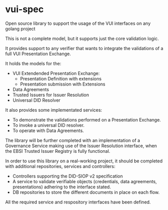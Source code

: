 # vui-spec

Open source library to support the usage of the VUI interfaces on any golang project

This is not a complete model, but it supports just the core validation logic.

It provides support to any verifier that wants to integrate the validations of a full VUI Presentation Exchange.

It holds the models for the:

- VUI Extendended Presentation Exchange:
  - Presentation Definition with extensions
  - Presentation submission with Extensions
- Data Agreements
- Trusted Issuers for Issuer Resolution
- Universal DID Resolver

It also provides some implementated services:

- To demonstrate the validations performed on a Presentation Exchange.
- To invoke a universal DID resolver.
- To operate with Data Agreements.

The library will be further completed with an implementation of a Governance Service making use of the Issuer Resolution interface, when the EBSI Trusted Issuer Registry is fully functional.

In order to use this library on a real-working project, it should be completed with additional repositories, services and controllers:

- Controllers supporting the DID-SIOP v2 specification
- A service to validate verifiable objects (credentials, data agreements, presentations) adhering to the interface stated.
- DB repositories to store the different documents in place on each flow.

All the required service and respository interfaces have been defined.
